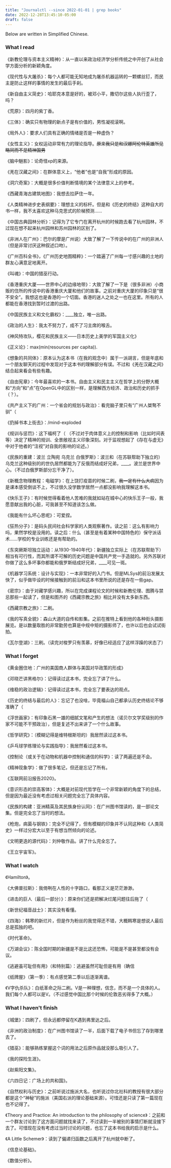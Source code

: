 ```yaml
---
title: "Journalctl --since 2022-01-01 | grep books"
date: 2022-12-28T13:45:10-05:00
draft: false
---
```


Below are written in Simplified Chinese.

### What I read

《新教伦理与资本主义精神》：从一直以来政治经济学分析传统之中开创了从社会学方面分析的新颖角度。

《现代性与大屠杀》：每个人都可能无知地成为屠杀机器运转的一颗螺丝钉，而民主是防止这样的事情的发生的最后手刹。

《新自由主义简史》：哈耶克本意是好的，被邓小平，撒切尔这些人执行歪了，吗？

《荒原》：四月的紫丁香。

《三体》：确实只有物理的新点子是有价值的，男性凝视滚啊。

《局外人》：要求人们具有正确的情绪是否是一种虚伪？

《女性主义》：女权运动非常有力的理论指导。~~原来我只是和汉娜阿伦特英雄所见略同而不是精神国男~~

《脑中魅影》：论奇怪xp的来源。

《羌在汉藏之间》：在群体意义上，“他者”也是“自我”形成的原因。

《洞穴奇案》：大概是很多价值判断情境的某个法律意义上的参考。

《西藏青海古建筑地图》：我想去拉萨住一年。

《人类精神进步史表纲要》：理想主义的标杆。但是和《历史的终结》这种自大的书一样，我不太喜欢这种马克思式的阶梯预测……

《中国古典园林分析》：记得为了它专门在离开杭州的时候跑去看了杭州园林，不过现在想不起来杭州园林和苏州园林的区别了。

《非洲人在广州》：巴尔的摩是广州说）大致了解了一下传说中的在广州的非洲人（但是非常讨厌这种叙述口吻）。

《广州百科全书》，《广州历史地图精粹》：一个踏遍了广州每一寸感兴趣的土地的群友心满意足地离开。

《叫魂》：中国的猎巫行动。

《香港重庆大厦——世界中心的边缘地带》：大致了解了一下是（很多非洲）小商贩的住所的传说中的香港重庆大厦和他们的故事。之前对重庆大厦的印象只是“很不安全”。我想这也是香港的一个切面。香港的迷人之处之一也在这里。所有的人都能在香港找到暂时过渡的出路。

《中国民族主义和文化霸权》：____独立，唯一出路。

《政治的人生》：我太不努力了，成不了习主席的喉舌。

《神风特攻队，樱花和民族主义——日本历史上美学的军国主义化》

《正义论》：max(min(resources per capita)).

《想象的共同体》：原本认为这本书（在我的观念中）属于一派胡言，但是年底和一个朋友聊天的过程中发现对于这本书的理解部分有误。不过和《羌在汉藏之间》结合起来看会有些有趣。

《自由宪章》：今年最喜欢的一本书。自由主义和民主主义在哲学上的分野大概和“方向”和“点”在OpenGL中的区别一样，是理解西方经济、政治和历史的抓手（？）。

《共产主义下的广州：一个省会的规划与政治》：看完脑子里只有“广州人桀骜不驯”（

《扔掉书本上街去》：/mind-exploded

《规训与惩罚》：这下福柯了（ （不过对于肉体意义上的控制和影响（比如时间表等）决定了精神的规训、全景敞视主义印象深刻。对于监视想起了《存在与虚无》中对于他者的“注视”对自我的影响的论述。）

《民族的重建：波兰 立陶宛 乌克兰 白俄罗斯》：波兰和（在苏联帮助下独立的）乌克兰这种级别的的世仇居然都能为了反俄而结成好兄弟，____。波兰是世界中心。（不过白俄罗斯部分忘干净了）。

《新概念物理教程：电磁学》：在上饶打疫苗的时候二刷，~~我一定有什么大病~~因为是课本感受倒谈不上，不过很久没学数学居然一点都没影响我理解这本书。

《快乐王子》：有时候觉得看着他人苦难的我就如站在城中心的快乐王子一般，我愿意献出我的心脏，可我甚至不知道该怎么做。

《我能有什么坏心思呢》：可爱捏。

《狂热分子》：是码头民间社会科学家的人类观察著作。读之前：这么有影响力吗，果然学校是没用的。读之后：什么（甚至是有着某种中国特色的）保守派话术……学校的专业训练还是有帮助的。

《东突厥斯坦独立运动：从1930-1940年代》：新疆独立实际上（在苏联帮助下）相当有可行性，而其所谓不可解的历史问题是中国共产党一手造就的。另外苏联对你做了这么多坏事你都能和俄罗斯结成好兄弟，____可见一斑。

《机器学习系统：设计与实现》：一本非常好的入门书。但是MLSys的前沿发展太快了，似乎做毕设的时候接触到的前沿和这本书里所说的还是存在一些gap。

《密宗》：由于对藏学感兴趣，所以在完成课程论文的时候和新教伦理、图腾与禁忌那些一起读了，但是和图齐的《西藏宗教之旅》相比并没有太多新东西。

《西藏宗教之旅》：二刷。

《我的写真全貌》：森山大道的自传和影集。之前在推特上看到他的各种街头摄影展览。是以数量取胜的非常勤劳也算是中规中矩的摄影师了，也许以后也会试试街拍。

《瓦尔登湖》：三刷。（读完对梭罗只有羡慕，好像已经适应了这样浮躁的状态了）



### What I forget

《黄金圈住地：广州的美国商人群体与美国对华政策的形成》

《邓晓芒讲黑格尔》：记得读过这本书，完全忘了讲了什么。

《维稳的政治逻辑》：记得读过这本书，完全忘了要表达的观点。

《历史的终结与最后的人》：忘记了也没啥，毕竟福山自己都承认历史终结论不够准确了（

《浮世画家》：有印象石黑一雄的细腻文笔和产生的想法（诺贝尔文学奖级别的作家不可能不干预政治），但是复述不出来讲了一个什么故事。

《哲学研究》：（模糊记得是维特根斯坦的）我居然读过这本书。

《乒乓球学练理论与实践指导》：我居然看过这本书。

《控制论（或关于在动物和机器中控制和通信的科学》：读了两遍还是不会。

《精神现象学》：做了很多笔记，但还是忘记了所有。

《互联网前沿报告2020》。

《意识形态的崇高客体》：大概是对前现代哲学在一个非常新颖的角度下的总结，但是因为最近没有考虑过相关问题完全忘了具体内容。

《民族的构建：亚洲精英及其民族身份认同》：在广州图书馆读的，是一部论文集。但是完全忘了当时的想法。

《枪炮，病菌与钢铁》：完全不记得了，但有模糊的印象并不认同这种和《人类简史》一样过分宏大以至于有想当然倾向的论述。

《文明更迭的源代码》：刘仲敬作品。讲了什么完全忘了。

《王立宇宙军》。



### What I watch

《Hamilton》。

《大佛普拉斯》：我倚咧在人性的十字路口，看那正义是茫茫渺渺。

《进击的巨人（最后一部分）》：原来你们还是把解决烂尾问题往后拖了（

《新世纪福音战士》：其实没有看懂。

《四海》：韩寒的新烂片，但是作为粉丝的我觉得还不错，大概韩寒是想说人最后总是孤独的吧。

《时代革命》。

《万湖会议》：陈全国时期的新疆是不是比这还恐怖，可能是不是甚至都没有会议。

《逃避虽可耻但有用》（和特别篇）：逃避虽然可耻但是有用（确信

《纸牌屋》（第一季）：有点感觉第二季以后逐渐离谱。

《V字仇杀队》：白纸革命之际二刷。V是一种理想，信念，而不是一个具体的人。我们每个人都可以是V。（不过感觉中国比那个时候的伦敦恶劣得多了大概。）



### What I haven't finish

《城堡》：四刷了，但永远都停留在K遇到弗里达之后。

《非洲的政治制度》：在广州图书馆读了一半，后面下载了电子书但忘了存到哪里去了。

《猎巫》：能够熟练掌握这个词的用法之后原作品就没那么吸引人了。

《我的探险生涯》。

《赵紫阳文集》。

《六四日记：广场上的共和国》。

《自然权利与历史》：之前听说过施派大名，也听说过你北社科的教授有很大部分都是这个“神秘”的施派（美国右派的理论基础来源）。可惜还是只读了第一篇现在也不记得了。

《Theory and Practice: An introduction to the philosophy of science》：之前和一个群友讨论到了这方面问题就找来读了，不过读到一半被别的事情打断就没接下去了。可惜现在没有考虑过当时讨论的问题，也忘了这本书给我的启示是什么。

《A Little Schemer》：读到了偏递归函数之后离开了杭州就中断了。

《信息论基础》。

《数值分析》。


